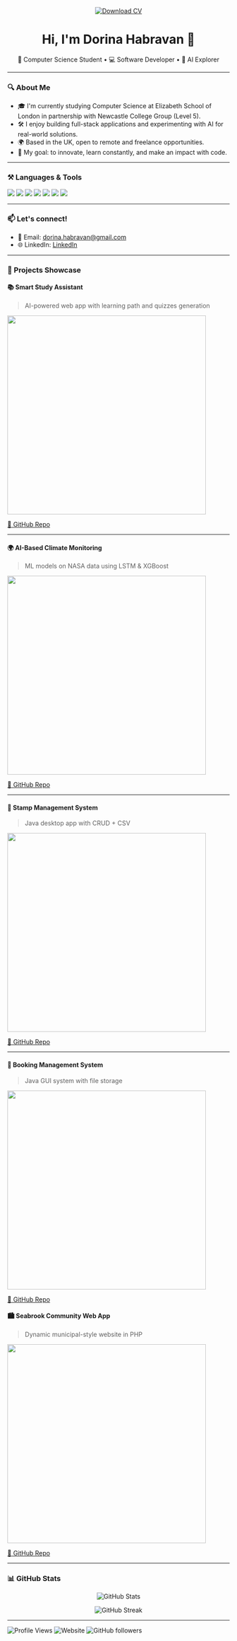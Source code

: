 <p align="center">
  <a href="https://github.com/dorinahabravan/dorinahabravan/raw/main/Dorina_Habravan_IT_CV.pdf" target="_blank">
    <img src="https://img.shields.io/badge/📄 Download My CV-blue?style=for-the-badge" alt="Download CV"/>
  </a>
</p>



<!-- Header -->
<h1 align="center">Hi, I'm Dorina Habravan 👋</h1>
<p align="center">
🌟 Computer Science Student • 💻 Software Developer • 🤖 AI Explorer
</p>

---

### 🔍 About Me

- 🎓 I'm currently studying Computer Science at Elizabeth School of London in partnership with  Newcastle College Group (Level 5).
- 🛠️ I enjoy building full-stack applications and experimenting with AI for real-world solutions.
- 🌍 Based in the UK, open to remote and freelance opportunities.
- 🚀 My goal: to innovate, learn constantly, and make an impact with code.

---

### ⚒️ Languages & Tools

<p align="left">
  <img src="https://img.shields.io/badge/Java-ED8B00?style=for-the-badge&logo=java&logoColor=white"/>
  <img src="https://img.shields.io/badge/Python-3776AB?style=for-the-badge&logo=python&logoColor=white"/>
  <img src="https://img.shields.io/badge/React-20232A?style=for-the-badge&logo=react&logoColor=61DAFB"/>
  <img src="https://img.shields.io/badge/MySQL-00758F?style=for-the-badge&logo=mysql&logoColor=white"/>
  <img src="https://img.shields.io/badge/PHP-777BB4?style=for-the-badge&logo=php&logoColor=white"/>
  <img src="https://img.shields.io/badge/HTML5-E34F26?style=for-the-badge&logo=html5&logoColor=white"/>
  <img src="https://img.shields.io/badge/CSS3-1572B6?style=for-the-badge&logo=css3&logoColor=white"/>
</p>

---



### 📫 Let's connect!
- 📧 Email: dorina.habravan@gmail.com
- 🌐 LinkedIn: [LinkedIn](https://linkedin.com/in/dorina-habravan-663710198)



---
### 🧠 Projects Showcase

#### 📚 Smart Study Assistant
> AI-powered web app with learning path and quizzes generation

<img src="https://github.com/user-attachments/assets/ed5e9f94-7cd1-4021-8f84-04fdbd4b2310" width="450"/>

[🔗 GitHub Repo](https://github.com/dorinahabravan/Smart-Study-Assistant-App)

---

#### 🌍 AI-Based Climate Monitoring
> ML models on NASA data using LSTM & XGBoost  

<img src="https://github.com/user-attachments/assets/e414e634-186f-437d-a291-cd4966be2a26" width="450"/>

[🔗 GitHub Repo](https://github.com/dorinahabravan/climate-ai-remote-sensing)

---

#### 📮 Stamp Management System
> Java desktop app with CRUD + CSV  

<img src="https://github.com/user-attachments/assets/09c21650-951a-45eb-8594-4c15a44d4df7" width="450"/>

[🔗 GitHub Repo](https://github.com/dorinahabravan/stamp_management_system)

---

#### 📅 Booking Management System
> Java GUI system with file storage  

<img src="https://github.com/user-attachments/assets/a698b2d1-ec64-4c40-946b-2c7aa0fbb340" width="450"/>

[🔗 GitHub Repo](https://github.com/dorinahabravan/bookingmanagementsystem)


#### 🏙️ Seabrook Community Web App
> Dynamic municipal-style website in PHP

<img src="https://github.com/user-attachments/assets/d3773b71-42d4-478f-9b5e-9a88083b50ed" width="450"/>

[🔗 GitHub Repo](https://github.com/dorinahabravan/seabrookcommunity)

---

### 📊 GitHub Stats

<p align="center">
  <img src="https://github-readme-stats.vercel.app/api?username=dorinahabravan&show_icons=true&theme=radical" alt="GitHub Stats"/>
</p>

<p align="center">
  <img src="https://github-readme-streak-stats.herokuapp.com/?user=dorinahabravan&theme=radical" alt="GitHub Streak"/>
</p>

---
![Profile Views](https://komarev.com/ghpvc/?username=dorinahabravan&color=blue)
![Website](https://img.shields.io/badge/Portfolio-Live-blue)
![GitHub followers](https://img.shields.io/github/followers/dorinahabravan?label=Follow&style=social)



